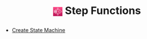# <p align="center"><img align="center" src="/source/images/logos/Step_Functions_Logo.PNG" width=5% height=5%> **Step Functions**</p>

- [Create State Machine](/how_to/step_functions/create_statemachine.md)
